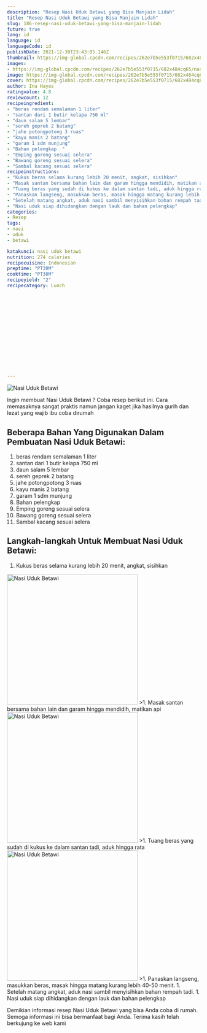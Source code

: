 ```yaml
---
description: "Resep Nasi Uduk Betawi yang Bisa Manjain Lidah"
title: "Resep Nasi Uduk Betawi yang Bisa Manjain Lidah"
slug: 186-resep-nasi-uduk-betawi-yang-bisa-manjain-lidah
future: true
lang: id
language: id
languageCode: id
publishDate: 2021-12-30T23:43:05.146Z 
thumbnail: https://img-global.cpcdn.com/recipes/262e7b5e553f0715/682x484cq65/nasi-uduk-betawi-foto-resep-utama.webp
images:
- https://img-global.cpcdn.com/recipes/262e7b5e553f0715/682x484cq65/nasi-uduk-betawi-foto-resep-utama.webp
image: https://img-global.cpcdn.com/recipes/262e7b5e553f0715/682x484cq65/nasi-uduk-betawi-foto-resep-utama.webp
cover: https://img-global.cpcdn.com/recipes/262e7b5e553f0715/682x484cq65/nasi-uduk-betawi-foto-resep-utama.webp
author: Ina Hayes
ratingvalue: 4.8
reviewcount: 12
recipeingredient:
- "beras rendam semalaman 1 liter"
- "santan dari 1 butir kelapa 750 ml"
- "daun salam 5 lembar"
- "sereh geprek 2 batang"
- "jahe potongpotong 3 ruas"
- "kayu manis 2 batang"
- "garam 1 sdm munjung"
- "Bahan pelengkap  "
- "Emping goreng sesuai selera"
- "Bawang goreng sesuai selera"
- "Sambal kacang sesuai selera"
recipeinstructions:
- "Kukus beras selama kurang lebih 20 menit, angkat, sisihkan"
- "Masak santan bersama bahan lain dan garam hingga mendidih, matikan api"
- "Tuang beras yang sudah di kukus ke dalam santan tadi, aduk hingga rata"
- "Panaskan langseng, masukkan beras, masak hingga matang kurang lebih 40-50 menit."
- "Setelah matang angkat, aduk nasi sambil menyisihkan bahan rempah tadi."
- "Nasi uduk siap dihidangkan dengan lauk dan bahan pelengkap"
categories:
- Resep
tags:
- nasi
- uduk
- betawi

katakunci: nasi uduk betawi 
nutrition: 274 calories
recipecuisine: Indonesian
preptime: "PT38M"
cooktime: "PT38M"
recipeyield: "2"
recipecategory: Lunch


     
    
    
    
    
    
    
    
    
    
    
      
    
---
```



![Nasi Uduk Betawi](https://img-global.cpcdn.com/recipes/262e7b5e553f0715/682x484cq65/nasi-uduk-betawi-foto-resep-utama.webp)

Ingin membuat Nasi Uduk Betawi ? Coba resep berikut ini. Cara memasaknya sangat praktis namun jangan kaget jika hasilnya gurih dan lezat yang wajib ibu coba dirumah

<!--inarticleads1-->

## Beberapa Bahan Yang Digunakan Dalam Pembuatan Nasi Uduk Betawi:

1. beras rendam semalaman 1 liter
1. santan dari 1 butir kelapa 750 ml
1. daun salam 5 lembar
1. sereh geprek 2 batang
1. jahe potongpotong 3 ruas
1. kayu manis 2 batang
1. garam 1 sdm munjung
1. Bahan pelengkap  
1. Emping goreng sesuai selera
1. Bawang goreng sesuai selera
1. Sambal kacang sesuai selera



<!--inarticleads2-->

## Langkah-langkah Untuk Membuat Nasi Uduk Betawi:

1. Kukus beras selama kurang lebih 20 menit, angkat, sisihkan
<img class="lazyload" data-src="https://img-global.cpcdn.com/steps/c19663cd0f81d99e/160x128cq70/nasi-uduk-betawi-langkah-memasak-1-foto.webp" alt="Nasi Uduk Betawi" width="340" height="340">
>1. Masak santan bersama bahan lain dan garam hingga mendidih, matikan api
<img class="lazyload" data-src="https://img-global.cpcdn.com/steps/7eacab02761da351/160x128cq70/nasi-uduk-betawi-langkah-memasak-2-foto.webp" alt="Nasi Uduk Betawi" width="340" height="340">
>1. Tuang beras yang sudah di kukus ke dalam santan tadi, aduk hingga rata
<img class="lazyload" data-src="https://img-global.cpcdn.com/steps/84adaca7cd3e9dea/160x128cq70/nasi-uduk-betawi-langkah-memasak-3-foto.webp" alt="Nasi Uduk Betawi" width="340" height="340">
>1. Panaskan langseng, masukkan beras, masak hingga matang kurang lebih 40-50 menit.
1. Setelah matang angkat, aduk nasi sambil menyisihkan bahan rempah tadi.
1. Nasi uduk siap dihidangkan dengan lauk dan bahan pelengkap




Demikian informasi  resep Nasi Uduk Betawi   yang bisa Anda coba di rumah. Semoga informasi ini bisa bermanfaat bagi Anda. Terima kasih telah berkujung ke web kami
